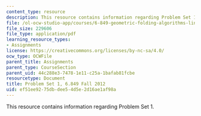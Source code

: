 ```yaml
---
content_type: resource
description: This resource contains information regarding Problem Set 1.
file: /ol-ocw-studio-app/courses/6-849-geometric-folding-algorithms-linkages-origami-polyhedra-fall-2012/ef51ee9275dbdee54d5e2d16ae1af98a_MIT6_849F12_ps1.pdf
file_size: 229606
file_type: application/pdf
learning_resource_types:
- Assignments
license: https://creativecommons.org/licenses/by-nc-sa/4.0/
ocw_type: OCWFile
parent_title: Assignments
parent_type: CourseSection
parent_uid: 44c288e3-7478-1e11-c25a-1bafab81fcbe
resourcetype: Document
title: Problem Set 1, 6.849 Fall 2012
uid: ef51ee92-75db-dee5-4d5e-2d16ae1af98a
---
```

This resource contains information regarding Problem Set 1.